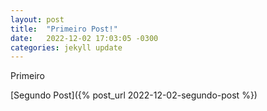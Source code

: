 ```yaml
---
layout: post
title:  "Primeiro Post!"
date:   2022-12-02 17:03:05 -0300
categories: jekyll update
---
```

Primeiro

[Segundo Post]({% post_url 2022-12-02-segundo-post %})